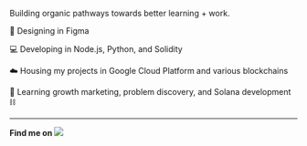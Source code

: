 Building organic pathways towards better learning + work.

🎨    Designing in Figma

💻    Developing in Node.js, Python, and Solidity

☁️    Housing my projects in Google Cloud Platform and various blockchains

📖    Learning growth marketing, problem discovery, and Solana development ⛓️

---
**Find me on [<img src="http://i.imgur.com/wWzX9uB.png">](https://twitter.com/gregfromstl)**
